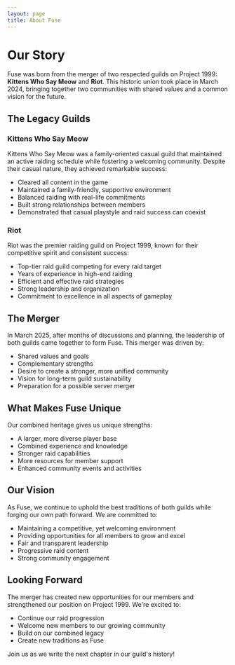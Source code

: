 ```yaml
---
layout: page
title: About Fuse
---
```


# Our Story

Fuse was born from the merger of two respected guilds on Project 1999: **Kittens Who Say Meow** and **Riot**. This historic union took place in March 2024, bringing together two communities with shared values and a common vision for the future.

## The Legacy Guilds

### Kittens Who Say Meow
Kittens Who Say Meow was a family-oriented casual guild that maintained an active raiding schedule while fostering a welcoming community. Despite their casual nature, they achieved remarkable success:
- Cleared all content in the game
- Maintained a family-friendly, supportive environment
- Balanced raiding with real-life commitments
- Built strong relationships between members
- Demonstrated that casual playstyle and raid success can coexist

### Riot
Riot was the premier raiding guild on Project 1999, known for their competitive spirit and consistent success:
- Top-tier raid guild competing for every raid target
- Years of experience in high-end raiding
- Efficient and effective raid strategies
- Strong leadership and organization
- Commitment to excellence in all aspects of gameplay

## The Merger

In March 2025, after months of discussions and planning, the leadership of both guilds came together to form Fuse. This merger was driven by:
- Shared values and goals
- Complementary strengths
- Desire to create a stronger, more unified community
- Vision for long-term guild sustainability
- Preparation for a possible server merger

## What Makes Fuse Unique

Our combined heritage gives us unique strengths:
- A larger, more diverse player base
- Combined experience and knowledge
- Stronger raid capabilities
- More resources for member support
- Enhanced community events and activities

## Our Vision

As Fuse, we continue to uphold the best traditions of both guilds while forging our own path forward. We are committed to:
- Maintaining a competitive, yet welcoming environment
- Providing opportunities for all members to grow and excel
- Fair and transparent leadership
- Progressive raid content
- Strong community engagement

## Looking Forward

The merger has created new opportunities for our members and strengthened our position on Project 1999. We're excited to:
- Continue our raid progression
- Welcome new members to our growing community
- Build on our combined legacy
- Create new traditions as Fuse

Join us as we write the next chapter in our guild's history! 